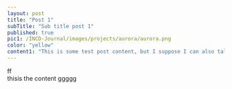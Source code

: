 ```yaml
---
layout: post
title: "Post 1"
subTitle: "Sub title post 1"
published: true
pic1: /INCD-Journal/images/projects/aurora/aurora.png
color: "yellow"
content1: "This is some test post content, but I suppose I can also talk about this workflow I'm trying to make easy for students in my cohort."
---
```

ff<Br>
thisis
the content
ggggg
